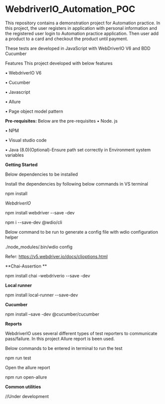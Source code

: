 # WebdriverIO_Automation_POC
This repository contains a demonstration project for Automation practice. In this project, the user  registers in application  with personal information and the registered user login to Automation practice application. Then user add a product to a card and checkout the product until payment.

These tests are developed in JavaScript  with WebDriverIO V6 and BDD Cucumber

Features
This project developed with below features

•	WebdriverIO V6

•	Cucumber

•	Javascript

•	Allure

•	Page object model pattern

**Pre-requisites:**
Below are the pre-requisites 
•	Node. js

•	NPM 

•	Visual studio code

•	Java (8.0)(Optional)-Ensure path set correctly in Environment system variables 

**Getting Started**

Below dependencies to be installed

Install the dependencies by following below commands in VS terminal

npm install

_WebdriverIO_

npm install webdriver --save -dev

npm i --save-dev @wdio/cli

Below command to be run to generate a config file with wdio configuration helper

./node_modules/.bin/wdio config

Refer: https://v5.webdriver.io/docs/clioptions.html

**Chai-Assertion **

npm install chai -webdriverio --save -dev

**Local runner**

npm install local-runner --save-dev

**Cucumber**

npm install –save -dev @cucumber/cucumber


**Reports**

WebdriverIO uses several different types of test reporters to communicate pass/failure. In this project Allure report is been used.

Below commands to be entered in terminal to run the test 

npm run test

Open the allure report

npm run open-allure

**Common utilities**

//Under development 

























